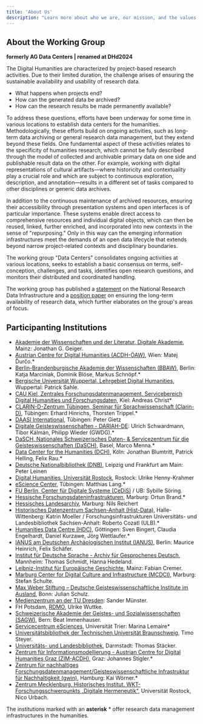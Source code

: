 ```yaml
---
title: 'About Us'
description: "Learn more about who we are, our mission, and the values that drive us forward."
---
```


## About the Working Group

**formerly AG Data Centers | renamed at DHd2024**

The Digital Humanities are characterized by project-based research activities. Due to their limited duration, the challenge arises of ensuring the sustainable availability and usability of research data.

- What happens when projects end?
- How can the generated data be archived?
- How can the research results be made permanently available?

To address these questions, efforts have been underway for some time in various locations to establish data centers for the humanities. Methodologically, these efforts build on ongoing activities, such as long-term data archiving or general research data management, but they extend beyond these fields. One fundamental aspect of these activities relates to the specificity of humanities research, which cannot be fully described through the model of collected and archivable primary data on one side and publishable result data on the other. For example, working with digital representations of cultural artifacts—where historicity and contextuality play a crucial role and which are subject to continuous exploration, description, and annotation—results in a different set of tasks compared to other disciplines or generic data archives.

In addition to the continuous maintenance of archived resources, ensuring their accessibility through presentation systems and open interfaces is of particular importance. These systems enable direct access to comprehensive resources and individual digital objects, which can then be reused, linked, further enriched, and incorporated into new contexts in the sense of "repurposing." Only in this way can the emerging information infrastructures meet the demands of an open data lifecycle that extends beyond narrow project-related contexts and disciplinary boundaries.

The working group "Data Centers" consolidates ongoing activities at various locations, seeks to establish a basic consensus on terms, self-conception, challenges, and tasks, identifies open research questions, and monitors their distributed and coordinated handling.

The working group has published a [statement](https://dig-hum.de/stellungnahme-dhd-nfdi) on the National Research Data Infrastructure and a [position paper](https://zenodo.org/record/1134760#.WpCUL4WcFPY) on ensuring the long-term availability of research data, which further elaborates on the group's areas of focus.

## Participanting Institutions

- [Akademie der Wissenschaften und der Literatur, Digitale Akademie](http://www.adwmainz.de/mitarbeiterinnen/profil/jonathan-d-geiger.html), Mainz: Jonathan G. Geiger.
- [Austrian Centre for Digital Humanities (ACDH-ÖAW)](http://acdh.oeaw.ac.at/), Wien: Matej Ďurčo.*
- [Berlin-Brandenburgische Akademie der Wissenschaften (BBAW)](http://www.bbaw.de), Berlin: Katja Marciniak, Dominik Blöse, Markus Schnöpf.*
- [Bergische Universität Wuppertal, Lehrgebiet Digital Humanities](https://www.geschichte.uni-wuppertal.de/de/personen/digital-humanities/prof-dr-patrick-sahle.html), Wuppertal: Patrick Sahle.
- [CAU Kiel, Zentrales Forschungsdatenmanagement, Servicebereich Digital Humanities und Forschungsdaten](https://www.ub.uni-kiel.de/de/digital-humanities), Kiel: Andreas Christ*
- [CLARIN-D-Zentrum Tübingen, Seminar für Sprachwissenschaft (Clarin-D)](http://www.clarin-d.net), Tübingen: Erhard Hinrichs, Thorsten Trippel.*
- [DAASI International](https://daasi.de/de/), Tübingen: Peter Gietz
- [Digitale Geisteswissenschaften - DARIAH-DE](https://de.dariah.eu/): Ulrich Schwardmann, Tibor Kálmán, Philipp Wieder (GWDG).*
- [DaSCH, Nationales Schweizerisches Daten- & Servicezentrum für die Geisteswissenschaften (DaSCH)](http://dasch.swiss), Basel, Marco Menna.*
- [Data Center for the Humanities (DCH)](http://www.dch.uni-koeln.de), Köln: Jonathan Blumtritt, Patrick Helling, Felix Rau.*
- [Deutsche Nationalbibliothek (DNB)](https://www.dnb.de/DE/Home/home_node.html), Leipzig und Frankfurt am Main: Peter Leinen
- [Digital Humanities, Universität Rostock](https://www.germanistik.uni-rostock.de/lehrende/professorinnen-und-professoren/jun-prof-dr-ulrike-henny-krahmer/), Rostock: Ulrike Henny-Krahmer
- [eScience Center](http://www.escience.uni-tuebingen.de/forschungsdatenarchiv-fdat.html), Tübingen: Matthias Lang.*
- [FU Berlin, Center für Digitale Systeme (CeDiS)](https://www.cedis.fu-berlin.de/) / UB: Sybille Söring.
- [Hessische Forschungsdateninfrastrukturen](https://www.uni-marburg.de/projekte/forschungsdaten/projekt), Marburg: Ortun Brand.*
- [Hessisches Landesarchiv](https://landesarchiv.hessen.de/), Marburg: Nils Reichert 
- [Historisches Datenzentrum Sachsen-Anhalt (Hist-Data)](http://www.geschichte.uni-halle.de/struktur/hist-data/), Halle-Wittenberg: Katrin Moeller / Forschungsinfrastrukturen Universitäts- und Landesbibliothek Sachsen-Anhalt: Roberto Cozatl (ULB).*
- [Humanities Data Centre (HDC)](http://humanities-data-centre.de/), Göttingen: Sven Bingert, Claudia Engelhardt, Daniel Kurzawe, Jörg Wettlaufer.*
- [IANUS am Deutschen Archäologischen Institut (IANUS)](http://www.ianus-fdz.de), Berlin: Maurice Heinrich, Felix Schäfer.
- [Institut für Deutsche Sprache - Archiv für Gesprochenes Deutsch](http://agd.ids-mannheim.de/), Mannheim: Thomas Schmidt, Hanna Hedeland.
- [Leibniz-Institut für Europäische Geschichte](https://www.ieg-mainz.de/), Mainz: Fabian Cremer.
- [Marburg Center for Digital Culture and Infrastructure (MCDCI)](https://www.uni-marburg.de/de/mcdci), Marburg: Stefan Schulte.
- [Max Weber Stiftung – Deutsche Geisteswissenschaftliche Institute im Ausland](https://https://www.maxweberstiftung.de/startseite.html), Bonn: Julian Schulz.
- [Medienzentrum an der TU Dresden](https://tu-dresden.de/mz): Sander Münster.
- FH Potsdam, [RDMO](https://rdmorganiser.github.io/), Ulrike Wuttke.
- [Schweizerische Akademie der Geistes- und Sozialwissenschaften (SAGW)](http://www.sagw.ch), Bern: Beat Immenhauser.
- [Servicecentrum eSciences](http://www.esciences.uni-trier.de/), Universität Trier: Marina Lemaire*
- [Universitätsbibliothek der Technischen Universität Braunschweig](https://www.tu-braunschweig.de/ub), Timo Steyer.
- [Universitäts- und Landesbibliothek](https://www.ulb.tu-darmstadt.de/), Darmstadt: Thomas Stäcker.
- [Zentrum für Informationsmodellierung - Austrian Centre for Digital Humanities Graz (ZIM-ACDH)](https://informationsmodellierung.uni-graz.at/), Graz: Johannes Stigler.*
- [Zentrum für nachhaltiges Forschungsdatenmanagement/Geisteswissenschaftliche Infrastruktur für Nachhaltigkeit (gwin)](https://www.fdm.uni-hamburg.de/ueber-uns/gwin.html), Hamburg: Kai Wörner.*
- [Zentrum Mecklenburg. Historisches Institut. WKT-Forschungsschwerpunkts „Digitale Hermeneutik“](https://www.inf.uni-rostock.de/wkt/forschung/forschungsschwerpunkt-digitale-hermeneutik/), Universität Rostock, Nico Urbach.

The institutions marked with an **asterisk** \* offer research data management infrastructures in the humanities.
